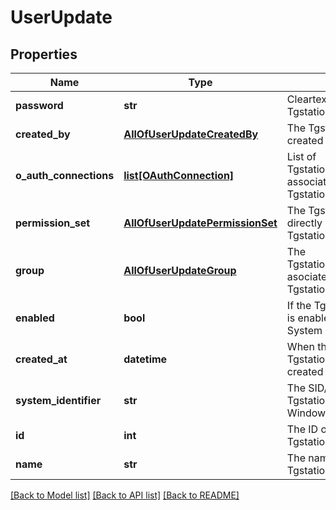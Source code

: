 # UserUpdate

## Properties
Name | Type | Description | Notes
------------ | ------------- | ------------- | -------------
**password** | **str** | Cleartext password of the Tgstation.Server.Api.Models.User | [optional] 
**created_by** | [**AllOfUserUpdateCreatedBy**](AllOfUserUpdateCreatedBy.md) | The Tgstation.Server.Api.Models.User who created this Tgstation.Server.Api.Models.User | [optional] 
**o_auth_connections** | [**list[OAuthConnection]**](OAuthConnection.md) | List of Tgstation.Server.Api.Models.OAuthConnections associated with the Tgstation.Server.Api.Models.User. | [optional] 
**permission_set** | [**AllOfUserUpdatePermissionSet**](AllOfUserUpdatePermissionSet.md) | The Tgstation.Server.Api.Models.PermissionSet directly associated with the Tgstation.Server.Api.Models.User. | [optional] 
**group** | [**AllOfUserUpdateGroup**](AllOfUserUpdateGroup.md) | The Tgstation.Server.Api.Models.Internal.UserGroup asociated with the Tgstation.Server.Api.Models.User, if any. | [optional] 
**enabled** | **bool** | If the Tgstation.Server.Api.Models.Internal.User is enabled since users cannot be deleted. System users cannot be disabled | [optional] 
**created_at** | **datetime** | When the Tgstation.Server.Api.Models.Internal.User was created | [optional] 
**system_identifier** | **str** | The SID/UID of the Tgstation.Server.Api.Models.Internal.User on Windows/POSIX respectively | [optional] 
**id** | **int** | The ID of the Tgstation.Server.Api.Models.Internal.User | [optional] 
**name** | **str** | The name of the Tgstation.Server.Api.Models.Internal.User | [optional] 

[[Back to Model list]](../README.md#documentation-for-models) [[Back to API list]](../README.md#documentation-for-api-endpoints) [[Back to README]](../README.md)


